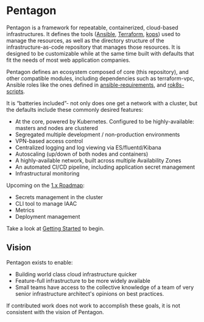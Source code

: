 # Pentagon

Pentagon is a framework for repeatable, containerized, cloud-based infrastructures. It defines the tools ([Ansible](https://www.ansible.com/), [Terraform](https://www.terraform.io/), [kops](https://github.com/kubernetes/kops)) used to manage the resources, as well as the directory structure of the infrastructure-as-code repository that manages those resources. It is designed to be customizable while at the same time built with defaults that fit the needs of most web application companies.

Pentagon defines an ecosystem composed of core (this repository), and other compatible modules, including dependencies such as terraform-vpc, Ansible roles like the ones defined in [ansible-requirements](lib/pentagon/ansible-requirements.txt), and [rok8s-scripts](https://github.com/reactiveops/rok8s-scripts).

It is “batteries included”- not only does one get a network with a cluster, but the defaults include these commonly desired features:

- At the core, powered by Kubernetes. Configured to be highly-available: masters and nodes are clustered
- Segregated multiple development / non-production environments
- VPN-based access control
- Centralized logging and log viewing via ES/fluentd/Kibana
- Autoscaling (up/down of both nodes and containers)
- A highly-available network, built across multiple Availability Zones
- An automated CI/CD pipeline, including application secret management
- Infrastructural monitoring

Upcoming on the [1.x Roadmap](docs/roadmap-1x.md):

- Secrets management in the cluster
- CLI tool to manage IAAC
- Metrics
- Deployment management

Take a look at [Getting Started](docs/getting-started.md) to begin.

## Vision

Pentagon exists to enable:
- Building world class cloud infrastructure quicker
- Feature-full infrastructure to be more widely available
- Small teams have access to the collective knowledge of a team of very senior infrastructure architect's opinions on best practices.

If contributed work does not work to accomplish these goals, it is not consistent with the vision of Pentagon.
